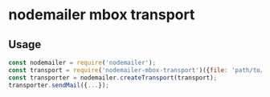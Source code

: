 # nodemailer mbox transport

## Usage

```javascript
const nodemailer = require('nodemailer');
const transport = require('nodemailer-mbox-transport')({file: 'path/to/my/mbox/file'});
const transporter = nodemailer.createTransport(transport);
transporter.sendMail({...});
```
